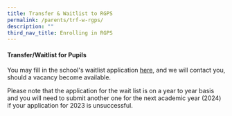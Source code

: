 ```yaml
---
title: Transfer & Waitlist to RGPS
permalink: /parents/trf-w-rgps/
description: ""
third_nav_title: Enrolling in RGPS
---
```

#### **Transfer/Waitlist for Pupils**

You may fill in the school's waitlist application [here](https://go.gov.sg/rgps-waitlist-application), and we will contact you, should a vacancy become available.

Please note that the application for the wait list is on a year to year basis and you will need to submit another one for the next academic year (2024) if your application for 2023 is unsuccessful.
